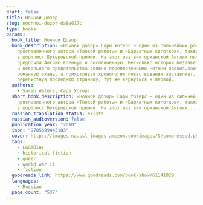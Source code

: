 ```yaml
---
draft: false
title: Ночнои Дозор
slug: nochnoi-dozor-da8e017c
type: books
params:
  book_title: Ночнои Дозор
  book_description: «Ночной дозор» Сары Уотерс — один из сильнейших романов
    прославленного автора «Тонкой работы» и «Бархатных коготков», также вошедший
    в шортлист Букеровской премии. На этот раз викторианской Англии писательница
    предпочла Англию военную и послевоенную. Несколько историй беззаветной любви
    и невольного предательства сложно переплетенными нитями пронизывают всю
    романную ткань, а прихотливая хронология повествования заставляет,
    перелистнув последнюю страницу, тут же вернуться к первой.
  authors:
    - Sarah Waters, Сара Уотерс
  short_book_description: «Ночной дозор» Сары Уотерс — один из сильнейших романов
    прославленного автора «Тонкой работы» и «Бархатных коготков», также вошедший
    в шортлист Букеровской премии. На этот раз викторианской Англии...
  russian_translation_status: exists
  russian_audioversion: false
  publication_year: "2010"
  isbn: "9785699445103"
  cover: https://images-na.ssl-images-amazon.com/images/S/compressed.photo.goodreads.com/books/1653154013i/61141029.jpg
  tags:
    - LGBTQIA+
    - historical fiction
    - queer
    - world war ii
    - fiction
  goodreads_link: https://www.goodreads.com/book/show/61141029
  languages:
    - Russian
  page_count: "537"
---
```

